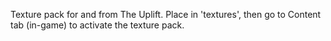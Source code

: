 Texture pack for and from The Uplift. Place in 'textures', then go to Content tab (in-game) to activate the texture pack.
